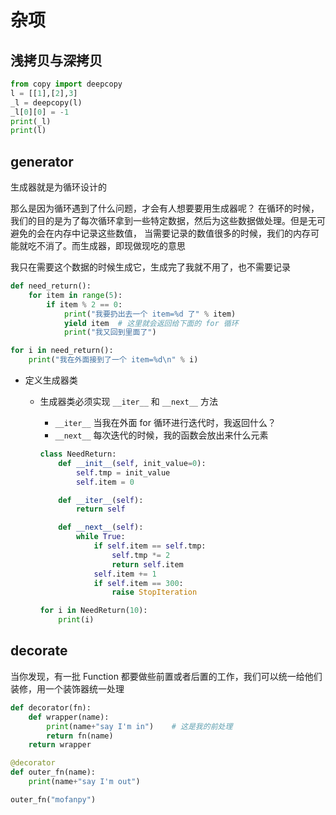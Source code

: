 # 杂项

## 浅拷贝与深拷贝

```py
from copy import deepcopy
l = [[1],[2],3]
_l = deepcopy(l)
_l[0][0] = -1
print(_l)
print(l)
```

## generator

生成器就是为循环设计的

那么是因为循环遇到了什么问题，才会有人想要要用生成器呢？ 在循环的时候，我们的目的是为了每次循环拿到一些特定数据，然后为这些数据做处理。但是无可避免的会在内存中记录这些数值， 当需要记录的数值很多的时候，我们的内存可能就吃不消了。而生成器，即现做现吃的意思

我只在需要这个数据的时候生成它，生成完了我就不用了，也不需要记录

```py
def need_return():
    for item in range(5):
        if item % 2 == 0:
            print("我要扔出去一个 item=%d 了" % item)
            yield item  # 这里就会返回给下面的 for 循环
            print("我又回到里面了")

for i in need_return():
    print("我在外面接到了一个 item=%d\n" % i)
```

- 定义生成器类

  - 生成器类必须实现 `__iter__` 和 `__next__` 方法

    - `__iter__` 当我在外面 for 循环进行迭代时，我返回什么？
    - `__next__` 每次迭代的时候，我的函数会放出来什么元素

    ```py
    class NeedReturn:
        def __init__(self, init_value=0):
            self.tmp = init_value
            self.item = 0

        def __iter__(self):
            return self

        def __next__(self):
            while True:
                if self.item == self.tmp:
                    self.tmp *= 2
                    return self.item
                self.item += 1
                if self.item == 300:
                    raise StopIteration

    for i in NeedReturn(10):
        print(i)
    ```

## decorate

当你发现，有一批 Function 都要做些前置或者后置的工作，我们可以统一给他们装修，用一个装饰器统一处理

```py
def decorator(fn):
    def wrapper(name):
        print(name+"say I'm in")    # 这是我的前处理
        return fn(name)
    return wrapper

@decorator
def outer_fn(name):
    print(name+"say I'm out")

outer_fn("mofanpy")
```
